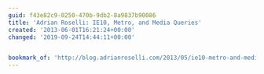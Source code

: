 ```yaml
---
guid: f43e82c9-0250-470b-9db2-8a9837b90086
title: 'Adrian Roselli: IE10, Metro, and Media Queries'
created: '2013-06-01T16:21:24+00:00'
changed: '2019-09-24T14:44:11+00:00'


bookmark_of: 'http://blog.adrianroselli.com/2013/05/ie10-metro-and-media-queries.html'
---
```




